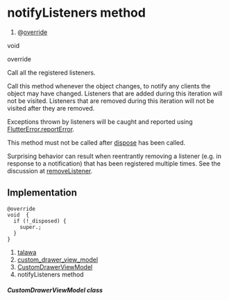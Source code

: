 
<div>

# notifyListeners method

</div>


<div>

1.  @[override](https://api.flutter.dev/flutter/dart-core/override-constant.html)

</div>

void 


override




Call all the registered listeners.

Call this method whenever the object changes, to notify any clients the
object may have changed. Listeners that are added during this iteration
will not be visited. Listeners that are removed during this iteration
will not be visited after they are removed.

Exceptions thrown by listeners will be caught and reported using
[FlutterError.reportError](https://api.flutter.dev/flutter/foundation/FlutterError/reportError.html).

This method must not be called after
[dispose](../../view_model_widgets_view_models_custom_drawer_view_model/CustomDrawerViewModel/dispose.md)
has been called.

Surprising behavior can result when reentrantly removing a listener
(e.g. in response to a notification) that has been registered multiple
times. See the discussion at
[removeListener](https://api.flutter.dev/flutter/foundation/ChangeNotifier/removeListener.html).



## Implementation

``` language-dart
@override
void  {
  if (!_disposed) {
    super.;
  }
}
```







1.  [talawa](../../index.md)
2.  [custom_drawer_view_model](../../view_model_widgets_view_models_custom_drawer_view_model/)
3.  [CustomDrawerViewModel](../../view_model_widgets_view_models_custom_drawer_view_model/CustomDrawerViewModel-class.md)
4.  notifyListeners method

##### CustomDrawerViewModel class







